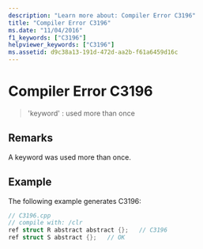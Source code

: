 ```yaml
---
description: "Learn more about: Compiler Error C3196"
title: "Compiler Error C3196"
ms.date: "11/04/2016"
f1_keywords: ["C3196"]
helpviewer_keywords: ["C3196"]
ms.assetid: d9c38a13-191d-472d-aa2b-f61a6459d16c
---
```

# Compiler Error C3196

> 'keyword' : used more than once

## Remarks

A keyword was used more than once.

## Example

The following example generates C3196:

```cpp
// C3196.cpp
// compile with: /clr
ref struct R abstract abstract {};   // C3196
ref struct S abstract {};   // OK
```
